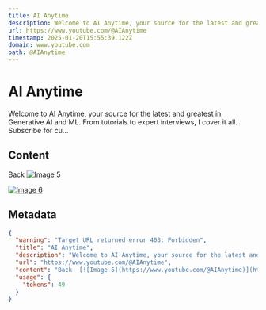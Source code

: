 ```yaml
---
title: AI Anytime
description: Welcome to AI Anytime, your source for the latest and greatest in Generative AI and ML. From tutorials to expert interviews, I cover it all. Subscribe for cu...
url: https://www.youtube.com/@AIAnytime
timestamp: 2025-01-20T15:55:39.122Z
domain: www.youtube.com
path: @AIAnytime
---
```


# AI Anytime


Welcome to AI Anytime, your source for the latest and greatest in Generative AI and ML. From tutorials to expert interviews, I cover it all. Subscribe for cu...


## Content

Back  [![Image 5](https://www.youtube.com/@AIAnytime)](https://www.youtube.com/)  

 [![Image 6](https://www.youtube.com/@AIAnytime)](https://www.youtube.com/)

## Metadata

```json
{
  "warning": "Target URL returned error 403: Forbidden",
  "title": "AI Anytime",
  "description": "Welcome to AI Anytime, your source for the latest and greatest in Generative AI and ML. From tutorials to expert interviews, I cover it all. Subscribe for cu...",
  "url": "https://www.youtube.com/@AIAnytime",
  "content": "Back  [![Image 5](https://www.youtube.com/@AIAnytime)](https://www.youtube.com/)  \n\n [![Image 6](https://www.youtube.com/@AIAnytime)](https://www.youtube.com/)",
  "usage": {
    "tokens": 49
  }
}
```
